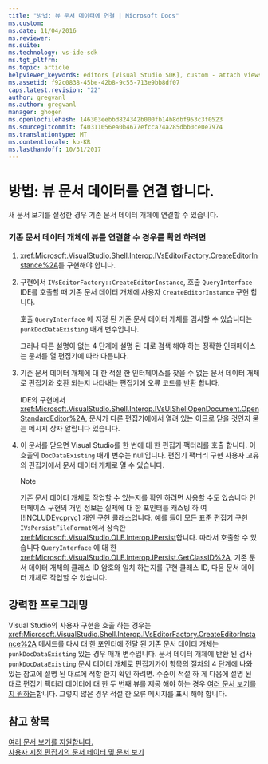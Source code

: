 ```yaml
---
title: "방법: 뷰 문서 데이터에 연결 | Microsoft Docs"
ms.custom: 
ms.date: 11/04/2016
ms.reviewer: 
ms.suite: 
ms.technology: vs-ide-sdk
ms.tgt_pltfrm: 
ms.topic: article
helpviewer_keywords: editors [Visual Studio SDK], custom - attach views to document data
ms.assetid: f92c0838-45be-42b8-9c55-713e9bb8df07
caps.latest.revision: "22"
author: gregvanl
ms.author: gregvanl
manager: ghogen
ms.openlocfilehash: 146303eebbd824342b000fb14b8dbf953c3f0523
ms.sourcegitcommit: f40311056ea0b4677efcca74a285dbb0ce0e7974
ms.translationtype: MT
ms.contentlocale: ko-KR
ms.lasthandoff: 10/31/2017
---
```

# <a name="how-to-attach-views-to-document-data"></a>방법: 뷰 문서 데이터를 연결 합니다.
새 문서 보기를 설정한 경우 기존 문서 데이터 개체에 연결할 수 있습니다.  
  
### <a name="to-determine-if-you-can-attach-a-view-to-an-existing-document-data-object"></a>기존 문서 데이터 개체에 뷰를 연결할 수 경우를 확인 하려면  
  
1.  <xref:Microsoft.VisualStudio.Shell.Interop.IVsEditorFactory.CreateEditorInstance%2A>를 구현해야 합니다.  
  
2.  구현에서 `IVsEditorFactory::CreateEditorInstance`, 호출 `QueryInterface` IDE를 호출할 때 기존 문서 데이터 개체에 사용자 `CreateEditorInstance` 구현 합니다.  
  
     호출 `QueryInterface` 에 지정 된 기존 문서 데이터 개체를 검사할 수 있습니다는 `punkDocDataExisting` 매개 변수입니다.  
  
     그러나 다른 설명이 없는 4 단계에 설명 된 대로 검색 해야 하는 정확한 인터페이스는 문서를 열 편집기에 따라 다릅니다.  
  
3.  기존 문서 데이터 개체에 대 한 적절 한 인터페이스를 찾을 수 없는 문서 데이터 개체로 편집기와 호환 되는지 나타내는 편집기에 오류 코드를 반환 합니다.  
  
     IDE의 구현에서 <xref:Microsoft.VisualStudio.Shell.Interop.IVsUIShellOpenDocument.OpenStandardEditor%2A>, 문서가 다른 편집기에에서 열려 있는 이므로 닫을 것인지 묻는 메시지 상자 알립니다 있습니다.  
  
4.  이 문서를 닫으면 Visual Studio를 한 번에 대 한 편집기 팩터리를 호출 합니다. 이 호출의 `DocDataExisting` 매개 변수는 null입니다. 편집기 팩터리 구현 사용자 고유의 편집기에서 문서 데이터 개체로 열 수 있습니다.  
  
    > [!NOTE]
    >  기존 문서 데이터 개체로 작업할 수 있는지를 확인 하려면 사용할 수도 있습니다 인터페이스 구현의 개인 정보는 실제에 대 한 포인터를 캐스팅 하 여 [!INCLUDE[vcprvc](../code-quality/includes/vcprvc_md.md)] 개인 구현 클래스입니다. 예를 들어 모든 표준 편집기 구현 `IVsPersistFileFormat`에서 상속한 <xref:Microsoft.VisualStudio.OLE.Interop.IPersist>합니다. 따라서 호출할 수 있습니다 `QueryInterface` 에 대 한 <xref:Microsoft.VisualStudio.OLE.Interop.IPersist.GetClassID%2A>, 기존 문서 데이터 개체의 클래스 ID 암호와 일치 하는지를 구현 클래스 ID, 다음 문서 데이터 개체로 작업할 수 있습니다.  
  
## <a name="robust-programming"></a>강력한 프로그래밍  
 Visual Studio의 사용자 구현을 호출 하는 경우는 <xref:Microsoft.VisualStudio.Shell.Interop.IVsEditorFactory.CreateEditorInstance%2A> 메서드를 다시 대 한 포인터에 전달 된 기존 문서 데이터 개체는 `punkDocDataExisting` 있는 경우 매개 변수입니다. 문서 데이터 개체에 반환 된 검사 `punkDocDataExisting` 문서 데이터 개체로 편집기가이 항목의 절차의 4 단계에 나와 있는 참고에 설명 된 대로에 적합 한지 확인 하려면. 수준이 적절 하 게 다음에 설명 된 대로 편집기 팩터리 데이터에 대 한 두 번째 뷰를 제공 해야 하는 경우 [여러 문서 보기를 지 원하는](../extensibility/supporting-multiple-document-views.md)합니다. 그렇지 않은 경우 적절 한 오류 메시지를 표시 해야 합니다.  
  
## <a name="see-also"></a>참고 항목  
 [여러 문서 보기를 지원합니다.](../extensibility/supporting-multiple-document-views.md)   
 [사용자 지정 편집기의 문서 데이터 및 문서 보기](../extensibility/document-data-and-document-view-in-custom-editors.md)